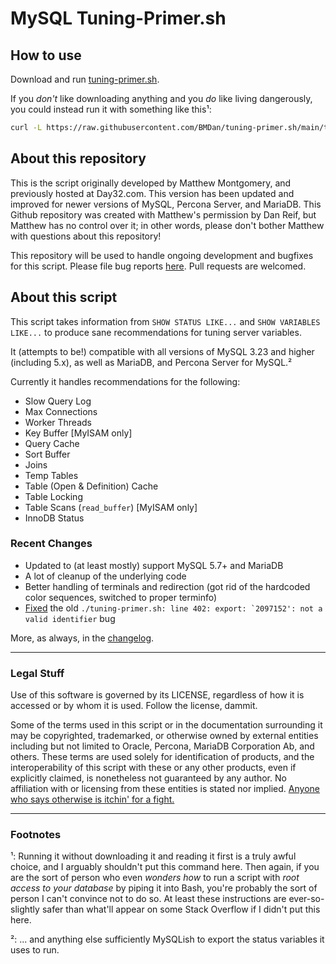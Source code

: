 # MySQL Tuning-Primer.sh
## How to use
Download and run <a href="https://raw.githubusercontent.com/BMDan/tuning-primer.sh/main/tuning-primer.sh">tuning-primer.sh</a>.

If you _don't_ like downloading anything and you _do_ like living dangerously, you could instead run it with something like this&sup1;:

```bash
curl -L https://raw.githubusercontent.com/BMDan/tuning-primer.sh/main/tuning-primer.sh | bash
```

## About this repository

This is the script originally developed by Matthew Montgomery, and previously hosted at Day32.com.  This version has been updated and improved for newer versions of MySQL, Percona Server, and MariaDB.  This Github repository was created with Matthew's permission by Dan Reif, but Matthew has no control over it; in other words, please don't bother Matthew with questions about this repository!

This repository will be used to handle ongoing development and bugfixes for this script.  Please file bug reports <a href="https://github.com/BMDan/tuning-primer.sh/issues">here</a>.  Pull requests are welcomed.

## About this script
This script takes information from `SHOW STATUS LIKE...` and `SHOW VARIABLES LIKE...` to produce sane recommendations for tuning server variables.

It (attempts to be!) compatible with all versions of MySQL 3.23 and higher (including 5.x), as well as MariaDB, and Percona Server for MySQL.&sup2;

Currently it handles recommendations for the following:

* Slow Query Log
* Max Connections
* Worker Threads
* Key Buffer [MyISAM only]
* Query Cache
* Sort Buffer
* Joins
* Temp Tables
* Table (Open & Definition) Cache
* Table Locking
* Table Scans (`read_buffer`) [MyISAM only]
* InnoDB Status

### Recent Changes

* Updated to (at least mostly) support MySQL 5.7+ and MariaDB
* A lot of cleanup of the underlying code
* Better handling of terminals and redirection (got rid of the hardcoded color sequences, switched to proper terminfo)
* <a href="https://github.com/BMDan/tuning-primer.sh/commit/6b5d866f7525b250bb4ecb0deffd66531e375143">Fixed</a> the old ``./tuning-primer.sh: line 402: export: `2097152': not a valid identifier`` bug

More, as always, in the <a href="https://github.com/BMDan/tuning-primer.sh/commits/main">changelog</a>.

---
### Legal Stuff

Use of this software is governed by its LICENSE, regardless of how it is accessed or by whom it is used.  Follow the license, dammit.

Some of the terms used in this script or in the documentation surrounding it may be copyrighted, trademarked, or otherwise owned by external entities including but not limited to Oracle, Percona, MariaDB Corporation Ab, and others.  These terms are used solely for identification of products, and the interoperability of this script with these or any other products, even if explicitly claimed, is nonetheless not guaranteed by any author.  No affiliation with or licensing from these entities is stated nor implied.  <a href="https://en.wikipedia.org/wiki/Whad%27Ya_Know%3F#Disclaimers">Anyone who says otherwise is itchin' for a fight.</a>

---
### Footnotes
&sup1;: Running it without downloading it and reading it first is a truly awful choice, and I arguably shouldn't put this command here.  Then again, if you are the sort of person who even _wonders how_ to run a script with _root access to your database_ by piping it into Bash, you're probably the sort of person I can't convince not to do so.  At least these instructions are ever-so-slightly safer than what'll appear on some Stack Overflow if I didn't put this here.

&sup2;: ... and anything else sufficiently MySQLish to export the status variables it uses to run.
